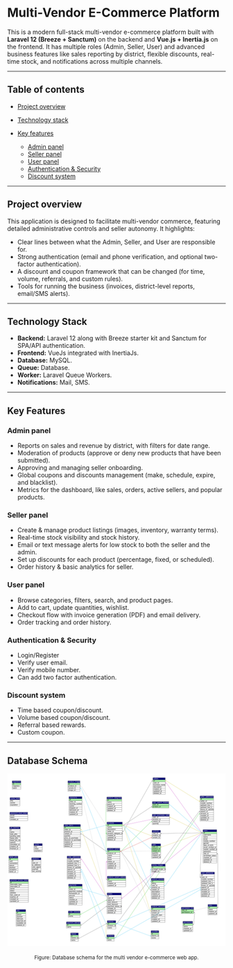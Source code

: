 # Multi-Vendor E-Commerce Platform

This is a modern full-stack multi-vendor e-commerce platform built with **Laravel 12 (Breeze + Sanctum)** on the backend and **Vue.js + Inertia.js** on the frontend. It has multiple roles (Admin, Seller, User) and advanced business features like sales reporting by district, flexible discounts, real-time stock, and notifications across multiple channels.

---

## Table of contents

* [Project overview](#project-overview)
* [Technology stack](#technology-stack)
* [Key features](#key-features)

  * [Admin panel](#admin-panel)
  * [Seller panel](#seller-panel)
  * [User panel](#user-panel)
  * [Authentication & Security](#authentication--security)
  * [Discount system](#discount-system)

--- 

## Project overview
This application is designed to facilitate multi-vendor commerce, featuring detailed administrative controls and seller autonomy. It highlights:

* Clear lines between what the Admin, Seller, and User are responsible for.
* Strong authentication (email and phone verification, and optional two-factor authentication).
* A discount and coupon framework that can be changed (for time, volume, referrals, and custom rules).
* Tools for running the business (invoices, district-level reports, email/SMS alerts).

---

## Technology Stack
* **Backend:** Laravel 12 along with Breeze starter kit and Sanctum for SPA/API authentication.
* **Frontend:** VueJs integrated with InertiaJs.
* **Database:** MySQL.
* **Queue:** Database.
* **Worker:** Laravel Queue Workers.
* **Notifications:** Mail, SMS.

---

## Key Features
### Admin panel
* Reports on sales and revenue by district, with filters for date range.
* Moderation of products (approve or deny new products that have been submitted).
* Approving and managing seller onboarding.
* Global coupons and discounts management (make, schedule, expire, and blacklist).
* Metrics for the dashboard, like sales, orders, active sellers, and popular products.

### Seller panel
* Create & manage product listings (images, inventory, warranty terms).
* Real-time stock visibility and stock history.
* Email or text message alerts for low stock to both the seller and the admin.
* Set up discounts for each product (percentage, fixed, or scheduled).
* Order history & basic analytics for seller.

### User panel 
* Browse categories, filters, search, and product pages.
* Add to cart, update quantities, wishlist.
* Checkout flow with invoice generation (PDF) and email delivery.
* Order tracking and order history.

### Authentication & Security
* Login/Register
* Verify user email.
* Verify mobile number.
* Can add two factor authentication.

### Discount system
* Time based coupon/discount.
* Volume based coupon/discount.
* Referral based rewards.
* Custom coupon.

---

## Database Schema
![Database Schema Image](README_assets/images/databaseSchema.jpg)
<p align="center"><small>Figure: Database schema for the multi vendor e-commerce web app.</small></p>


